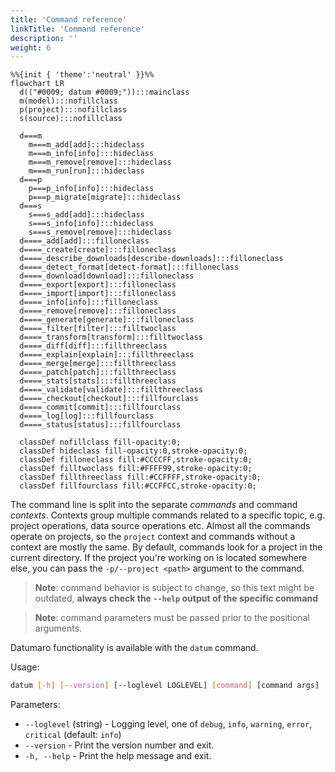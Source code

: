 ```yaml
---
title: 'Command reference'
linkTitle: 'Command reference'
description: ''
weight: 6
---
```


<div class="text-center large-scheme-two">

```mermaid
%%{init { 'theme':'neutral' }}%%
flowchart LR
  d(("#0009; datum #0009;")):::mainclass
  m(model):::nofillclass
  p(project):::nofillclass
  s(source):::nofillclass

  d===m
    m===m_add[add]:::hideclass
    m===m_info[info]:::hideclass
    m===m_remove[remove]:::hideclass
    m===m_run[run]:::hideclass
  d===p
    p===p_info[info]:::hideclass
    p===p_migrate[migrate]:::hideclass
  d===s
    s===s_add[add]:::hideclass
    s===s_info[info]:::hideclass
    s===s_remove[remove]:::hideclass
  d====_add[add]:::filloneclass
  d====_create[create]:::filloneclass
  d====_describe_downloads[describe-downloads]:::filloneclass
  d====_detect_format[detect-format]:::filloneclass
  d====_download[download]:::filloneclass
  d====_export[export]:::filloneclass
  d====_import[import]:::filloneclass
  d====_info[info]:::filloneclass
  d====_remove[remove]:::filloneclass
  d====_generate[generate]:::filloneclass
  d====_filter[filter]:::filltwoclass
  d====_transform[transform]:::filltwoclass
  d====_diff[diff]:::fillthreeclass
  d====_explain[explain]:::fillthreeclass
  d====_merge[merge]:::fillthreeclass
  d====_patch[patch]:::fillthreeclass
  d====_stats[stats]:::fillthreeclass
  d====_validate[validate]:::fillthreeclass
  d====_checkout[checkout]:::fillfourclass
  d====_commit[commit]:::fillfourclass
  d====_log[log]:::fillfourclass
  d====_status[status]:::fillfourclass

  classDef nofillclass fill-opacity:0;
  classDef hideclass fill-opacity:0,stroke-opacity:0;
  classDef filloneclass fill:#CCCCFF,stroke-opacity:0;
  classDef filltwoclass fill:#FFFF99,stroke-opacity:0;
  classDef fillthreeclass fill:#CCFFFF,stroke-opacity:0;
  classDef fillfourclass fill:#CCFFCC,stroke-opacity:0;
```

</div>

The command line is split into the separate _commands_ and command _contexts_.
Contexts group multiple commands related to a specific topic, e.g.
project operations, data source operations etc. Almost all the commands
operate on projects, so the `project` context and commands without a context
are mostly the same. By default, commands look for a project in the current
directory. If the project you're working on is located somewhere else, you
can pass the `-p/--project <path>` argument to the command.

> **Note**: command behavior is subject to change, so this text might be
  outdated,
> **always check the `--help` output of the specific command**

> **Note**: command parameters must be passed prior to the positional arguments.

Datumaro functionality is available with the `datum` command.

Usage:
``` bash
datum [-h] [--version] [--loglevel LOGLEVEL] [command] [command args]
```

Parameters:
- `--loglevel` (string) - Logging level, one of
  `debug`, `info`, `warning`, `error`, `critical` (default: `info`)
- `--version` - Print the version number and exit.
- `-h, --help` - Print the help message and exit.

